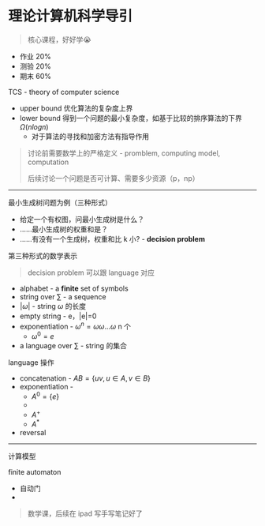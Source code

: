 # 理论计算机科学导引

> 核心课程，好好学😭

* 作业 20%
* 测验 20%
* 期末 60%


TCS - theory of computer science

* upper bound 优化算法的复杂度上界
* lower bound 得到一个问题的最小复杂度，如基于比较的排序算法的下界 $\Omega(nlogn)$
    * 对于算法的寻找和加密方法有指导作用


> 讨论前需要数学上的严格定义 - promblem, computing model, computation
>
> 后续讨论一个问题是否可计算、需要多少资源（p，np）

----------

最小生成树问题为例（三种形式）

* 给定一个有权图，问最小生成树是什么？
* ……最小生成树的权重和是？
* ……有没有一个生成树，权重和比 k 小? - **decision problem**

第三种形式的数学表示


> decision problem 可以跟 language 对应 



* alphabet - a **finite** set of symbols
* string over $\sum$ - a sequence
* $|\omega|$ - string $\omega$ 的长度
* empty string - e，|e|=0
* exponentiation - $\omega^n=\omega \omega ... \omega$ n 个
    * $\omega^0=e$
* a language over $\sum$ - string 的集合


language 操作

* concatenation - $AB = \{uv,u\in A,v \in B\}$
* exponentiation -
    * $A^0=\{e\}$
    * 
    * $A^+$
    * $A^*$
* reversal


------

计算模型

finite automaton

* 自动门
* 
<!-- 这里有两张状态图 -->


> 数学课，后续在 ipad 写手写笔记好了


